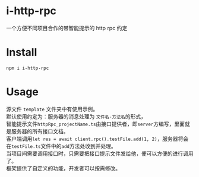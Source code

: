 # i-http-rpc
一个方便不同项目合作的带智能提示的 http rpc 约定

# Install

```bash
npm i i-http-rpc
```

# Usage

源文件 `template` 文件夹中有使用示例。  
默认使用约定为：服务器的消息处理为 `文件名-方法名`的形式，  
智能提示文件`httpRpc_projectName.ts`由接口提供者，即`server`方编写，里面就是服务器的所有接口文档。   
客户端调用`let res = await client.rpc().testFile.add(1, 2)`，服务器将会在`testFile.ts`文件中的`add`方法处收到并处理。  
当项目间需要调用接口时，只需要把接口提示文件发给他，便可以方便的进行调用了。   
框架提供了自定义的功能，开发者可以按需修改。  